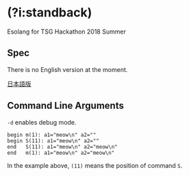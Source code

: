 # (?i:standback)
Esolang for TSG Hackathon 2018 Summer

## Spec
There is no English version at the moment.

[日本語版](spec.ja.md)

## Command Line Arguments
`-d` enables debug mode.
```
begin m(1): a1="meow\n" a2=""
begin S(11): a1="meow\n" a2=""
end   S(11): a1="meow\n" a2="meow\n"
end   m(1): a1="meow\n" a2="meow\n"
```
In the example above, `(11)` means the position of command `S`.
